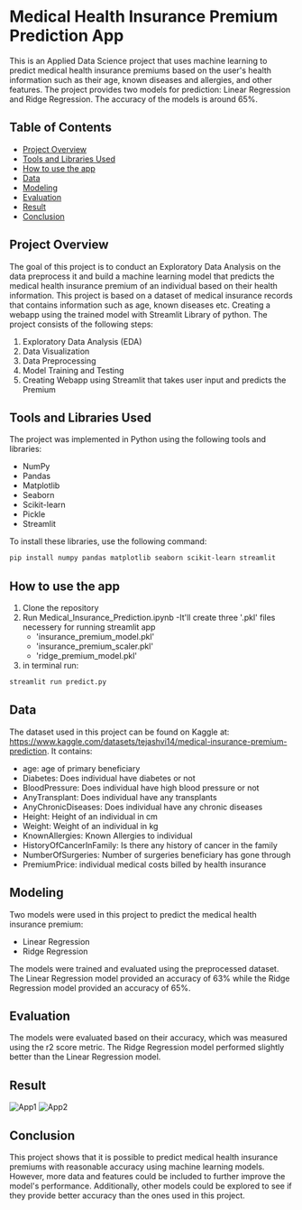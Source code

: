 # Medical Health Insurance Premium Prediction App

This is an Applied Data Science project that uses machine learning to predict medical health insurance premiums based on the user's health information such as their age, known diseases and allergies, and other features. The project provides two models for prediction: Linear Regression and Ridge Regression. The accuracy of the models is around 65%.

## Table of Contents
* [Project Overview](#project-overview)
* [Tools and Libraries Used](tools-and-libraries-used)
* [How to use the app](#how-to-use-the-app)
* [Data](#data)
* [Modeling](#modeling)
* [Evaluation](#evaluation)
* [Result](#result)
* [Conclusion](#conclusion)

## Project Overview
The goal of this project is to conduct an Exploratory Data Analysis on the data preprocess it and build a machine learning model that predicts the medical health insurance premium of an individual based on their health information. This project is based on a dataset of medical insurance records that contains information such as age, known diseases etc. Creating a webapp using the trained model with Streamlit Library of python.
The project consists of the following steps:

1. Exploratory Data Analysis (EDA)
2. Data Visualization
3. Data Preprocessing
4. Model Training and Testing
5. Creating Webapp using Streamlit that takes user input and predicts the Premium

## Tools and Libraries Used
The project was implemented in Python using the following tools and libraries:

* NumPy
* Pandas
* Matplotlib
* Seaborn
* Scikit-learn
* Pickle
* Streamlit

To install these libraries, use the following command:
```bash
pip install numpy pandas matplotlib seaborn scikit-learn streamlit
```

## How to use the app
1. Clone the repository
2. Run Medical_Insurance_Prediction.ipynb
   -It'll create three '.pkl' files necessery for running streamlit app
   * 'insurance_premium_model.pkl'
   * 'insurance_premium_scaler.pkl'
   * 'ridge_premium_model.pkl'
3. in terminal run: 
```bash
streamlit run predict.py
```

## Data
The dataset used in this project can be found on Kaggle at: https://www.kaggle.com/datasets/tejashvi14/medical-insurance-premium-prediction. It contains:
* age: age of primary beneficiary 
* Diabetes: Does individual have diabetes or not
* BloodPressure: Does individual have high blood pressure or not 
* AnyTransplant: Does individual have any transplants
* AnyChronicDiseases: Does individual have any chronic diseases
* Height: Height of an individual in cm
* Weight: Weight of an individual in kg
* KnownAllergies: Known Allergies to individual
* HistoryOfCancerInFamily: Is there any history of cancer in the family
* NumberOfSurgeries: Number of surgeries beneficiary has gone through
* PremiumPrice: individual medical costs billed by health insurance

## Modeling
Two models were used in this project to predict the medical health insurance premium:
* Linear Regression
* Ridge Regression

The models were trained and evaluated using the preprocessed dataset. The Linear Regression model provided an accuracy of 63% while the Ridge Regression model provided an accuracy of 65%.

## Evaluation
The models were evaluated based on their accuracy, which was measured using the r2 score metric. The Ridge Regression model performed slightly better than the Linear Regression model.

## Result
![App1](https://user-images.githubusercontent.com/88809987/232298496-d44de009-d228-4e58-ab34-a0fc8f18e339.png)
![App2](https://user-images.githubusercontent.com/88809987/232298549-d4f00cda-d0d7-4e6e-b4b9-078f04d3944b.png)

## Conclusion
This project shows that it is possible to predict medical health insurance premiums with reasonable accuracy using machine learning models. However, more data and features could be included to further improve the model's performance. Additionally, other models could be explored to see if they provide better accuracy than the ones used in this project.
